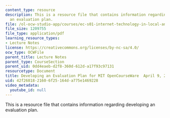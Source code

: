 ```yaml
---
content_type: resource
description: This is a resource file that contains information regarding developing
  an evaluation plan.
file: /ol-ocw-studio-app/courses/ec-s01-internet-technology-in-local-and-global-communities-spring-2005-summer-2005/42f2681821606f25164da775e1469228_MITEC_S01S05_l11_open.pdf
file_size: 1209755
file_type: application/pdf
learning_resource_types:
- Lecture Notes
license: https://creativecommons.org/licenses/by-nc-sa/4.0/
ocw_type: OCWFile
parent_title: Lecture Notes
parent_type: CourseSection
parent_uid: 0dd4eaeb-d2f8-360d-612d-a17f93c97131
resourcetype: Document
title: Developing an Evaluation Plan for MIT OpenCourseWare  April 9, 2003
uid: 42f26818-2160-6f25-164d-a775e1469228
video_metadata:
  youtube_id: null
---
```

This is a resource file that contains information regarding developing an evaluation plan.
